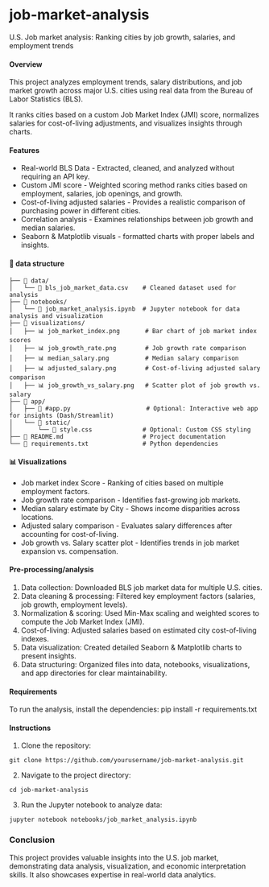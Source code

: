 # job-market-analysis
U.S. Job market analysis: Ranking cities by job growth, salaries, and employment trends

#### **Overview**
This project analyzes employment trends, salary distributions, and job market growth across major U.S. cities using real data from the Bureau of Labor Statistics (BLS). 

It ranks cities based on a custom Job Market Index (JMI) score, normalizes salaries for cost-of-living adjustments, and visualizes insights through charts.

#### Features
- Real-world BLS Data - Extracted, cleaned, and analyzed without requiring an API key.
- Custom JMI score - Weighted scoring method ranks cities based on employment, salaries, job openings, and growth.
- Cost-of-living adjusted salaries - Provides a realistic comparison of purchasing power in different cities.
- Correlation analysis - Examines relationships between job growth and median salaries.
- Seaborn & Matplotlib visuals - formatted charts with proper labels and insights.

#### 📂 data structure
```
├── 📁 data/
│   └── 📄 bls_job_market_data.csv    # Cleaned dataset used for analysis
├── 📁 notebooks/
│   └── 📄 job_market_analysis.ipynb  # Jupyter notebook for data analysis and visualization
├── 📁 visualizations/
│   ├── 📊 job_market_index.png       # Bar chart of job market index scores
│   ├── 📊 job_growth_rate.png        # Job growth rate comparison
│   ├── 📊 median_salary.png          # Median salary comparison
│   ├── 📊 adjusted_salary.png        # Cost-of-living adjusted salary comparison
│   ├── 📊 job_growth_vs_salary.png   # Scatter plot of job growth vs. salary
├── 📁 app/
│   ├── 📄 #app.py                     # Optional: Interactive web app for insights (Dash/Streamlit)
│   └── 📁 static/
│       └── 🎨 style.css              # Optional: Custom CSS styling
├── 📄 README.md                      # Project documentation
└── 📄 requirements.txt               # Python dependencies
```

#### 📊 Visualizations

- Job market index Score - Ranking of cities based on multiple employment factors.
- Job growth rate comparison - Identifies fast-growing job markets.
- Median salary estimate by City - Shows income disparities across locations.
- Adjusted salary comparison - Evaluates salary differences after accounting for cost-of-living.
- Job growth vs. Salary scatter plot - Identifies trends in job market expansion vs. compensation.

#### Pre-processing/analysis
1.	Data collection: Downloaded BLS job market data for multiple U.S. cities.
2.	Data cleaning & processing: Filtered key employment factors (salaries, job growth, employment levels).
3.	Normalization & scoring: Used Min-Max scaling and weighted scores to compute the Job Market Index (JMI).
4.	Cost-of-living: Adjusted salaries based on estimated city cost-of-living indexes.
5.	Data visualization: Created detailed Seaborn & Matplotlib charts to present insights.
6.	Data structuring: Organized files into data, notebooks, visualizations, and app directories for clear maintainability.

#### Requirements
To run the analysis, install the dependencies:
pip install -r requirements.txt

#### Instructions

1.	Clone the repository:
```
git clone https://github.com/yourusername/job-market-analysis.git
```
2.	Navigate to the project directory:
```
cd job-market-analysis
```
3.	Run the Jupyter notebook to analyze data:
```
jupyter notebook notebooks/job_market_analysis.ipynb
```

### Conclusion
This project provides valuable insights into the U.S. job market, demonstrating data analysis, visualization, and economic interpretation skills. 
It also showcases expertise in real-world data analytics.
